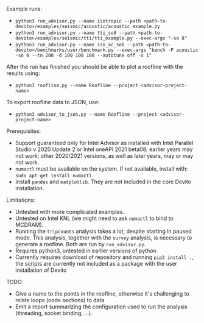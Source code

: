 Example runs:

* `python3 run_advisor.py --name isotropic --path <path-to-devito>/examples/seismic/acoustic/acoustic_example.py`
* `python3 run_advisor.py --name tti_so8 --path <path-to-devito>/examples/seismic/tti/tti_example.py --exec-args "-so 8"`
* `python3 run_advisor.py --name iso_ac_so6 --path <path-to-devito>/benchmarks/user/benchmark.py --exec-args "bench -P acoustic -so 6 --tn 200 -d 100 100 100 --autotune off -x 1"`

After the run has finished you should be able to plot a roofline with the results using:
* `python3 roofline.py --name Roofline --project <advisor-project-name>`

To export roofline data to JSON, use:
* `python3 advisor_to_json.py --name Roofline --project <advisor-project-name>`

Prerequisites:
* Support guaranteed only for Intel Advisor as installed with Intel Parallel Studio v 2020 Update 2
  or Intel oneAPI 2021 beta08; earlier years may not work; other 2020/2021 versions, as well as later years,
  may or may not work.
* `numactl` must be available on the system. If not available, install with:
	`sudo apt-get install numactl`
* Install `pandas` and `matplotlib`. They are not included in the core Devito installation.

Limitations:

* Untested with more complicated examples.
* Untested on Intel KNL (we might need to ask `numactl` to bind to MCDRAM).
* Running the `tripcounts` analysis takes a lot, despite starting in paused
  mode. This analysis, together with the `survey` analysis, is necessary to
  generate a roofline. Both are run by `run_advisor.py`.
* Requires python3, untested in earlier versions of python
* Currently requires download of repository and running `pip3 install .`, the scripts
  are currently not included as a package with the user installation of Devito

TODO:

* Give a name to the points in the roofline, otherwise it's challenging to
  relate loops (code sections) to data.
* Emit a report summarizing the configuration used to run the analysis
  (threading, socket binding, ...).
